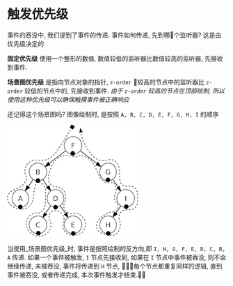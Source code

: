 # 触发优先级

事件的吞没中, 我们提到了事件的传递. 事件如何传递, 先到哪个监听器? 这是由优先级决定的

__固定优先级__ 使用一个整形的数值, 数值较低的监听器比数值较高的监听器, 先接收到事件.

__场景图优先级__ 是指向节点对象的指针, `z-order` 较高的节点中的监听器比 `z-order` 较低的节点中的, 先接收到事件. _由于 `z-order` 较高的节点在顶部绘制, 所以使用这种优先级可以确保触摸事件被正确响应_

还记得这个场景图吗? 图像绘制时, 是按照 `A, B, C, D, E, F, G, H, I` 的顺序

![](../../en/basic_concepts/basic_concepts-img/in-order-walk.png "in-order walk")

当使用_场景图优先级_时, 事件是按照绘制的反方向,即 `I, H, G, F, E, D, C, B, A` 传递. 如果一个事件被触发, `I` 节点先接收到, 如果在 `I` 节点中事件被吞没, 则不会继续传递, 未被吞没, 事件将传递到 `H` 节点, 每个节点都重复同样的逻辑, 直到事件被吞没, 或者传递完成, 本次事件触发才结束.
